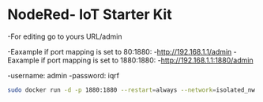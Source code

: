 # NodeRed- IoT Starter Kit
-For editing go to yours URL/admin

-Eaxample if port mapping is set to 80:1880:
-http://192.168.1.1/admin
-Eaxample if port mapping is set to 1880:1880:
-http://192.168.1.1:1880/admin

-username: admin
-password: iqrf

```Bash
sudo docker run -d -p 1880:1880 --restart=always --network=isolated_nw --ip=172.25.4.1 --name redgw jotio/iqrf_nr_iot:latest  
```

